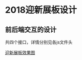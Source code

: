# 2018迎新展板设计

## 前后端交互的设计
共四个接口，详情分别见各js文件头

[迎新展板效果图](http://paanuai24.bkt.clouddn.com/%E8%BF%8E%E6%96%B0%E5%B1%95%E6%9D%BF%E6%95%88%E6%9E%9C%E5%9B%BE.png)